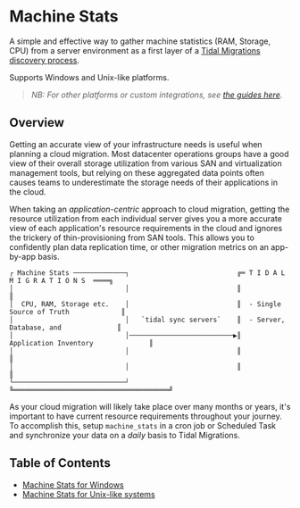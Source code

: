 # Machine Stats

A simple and effective way to gather machine statistics (RAM, Storage, CPU)
from a server environment as a first layer of a [Tidal Migrations discovery
process](https://guides.tidalmg.com).

Supports Windows and Unix-like platforms.

> _NB: For other platforms or custom integrations, see [the guides
> here](https://guides.tidalmg.com/sync-servers.html)._

## Overview

Getting an accurate view of your infrastructure needs is useful when planning a
cloud migration.  Most datacenter operations groups have a good view of their
overall storage utilization from various SAN and virtualization management
tools, but relying on these aggregated data points often causes teams to
underestimate the storage needs of their applications in the cloud.

When taking an _application-centric_ approach to cloud migration, getting the
resource utilization from each individual server gives you a more accurate view
of each application's resource requirements in the cloud and ignores the
trickery of thin-provisioning from SAN tools.  This allows you to confidently
plan data replication time, or other migration metrics on an app-by-app basis.

```
┌ Machine Stats ─────────────┐                           ╔═ T I D A L   M I G R A T I O N S  ════╗
│                            │                           ║                                       ║
│  CPU, RAM, Storage etc.    │                           ║  - Single Source of Truth             ║
│                            │   `tidal sync servers`    ║  - Server, Database, and              ║
│                            │──────────────────────────▶║    Application Inventory              ║
│                            │                           ║                                       ║
│                            │                           ║                                       ║
└────────────────────────────┘                           ╚═══════════════════════════════════════╝
```

As your cloud migration will likely take place over many months or years, it's
important to have current resource requirements throughout your journey. To
accomplish this, setup `machine_stats` in a cron job or Scheduled Task and
synchronize your data on a _daily_ basis to Tidal Migrations.

## Table of Contents

* [Machine Stats for Windows](/windows/README.md)
* [Machine Stats for Unix-like systems](/unix/README.md)
